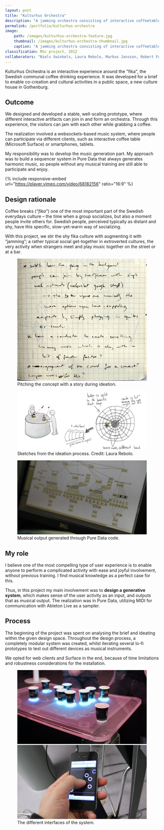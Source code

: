 ```yaml
---
layout: post
title: "Kulturhus Orchestra"
description: "A jamming orchestra consisting of interactive coffeetables and mobile devices."
permalink: /portfolio/kulturhus-orchestra
image:
    path: /images/kulturhus-orchestra-feature.jpg
    thumbnail: /images/kulturhus-orchestra-thumbnail.jpg
    caption: "A jamming orchestra consisting of interactive coffeetables and mobile devices. Photo by Peter Kun"
classification: MSc project, 2012
collaborators: "Niels Swinkels, Laura Rebolo, Markus Jansson, Robert Fohlin"
---
```


<!-- ---
layout: post
title: "Kulturhus Orchestra"
description: "An orchestra to jam with interactive coffeetables and mobile devices."
category: portfolio
tags: [installation, interaction design, generative music]
image:
  feature: kulturhus-orchestra-feature.jpg
  homepage: kulturhus-orchestra-thumbnail.jpg
homepage: true
comments: false
collaborators: "Niels Swinkels, Laura Rebolo, Markus Jansson, Robert Fohlin"
--- -->

Kulturhus Orchestra is an interactive experience around the "fika", the Swedish communal coffee drinking experience. It was developed for a brief to enable co-creation and cultural activities in a public space, a new culture house in Gothenburg.

## Outcome
We designed and developed a stable, well-scaling prototype, where different interactive artifacts can join in and form an orchestra. Through this experience, the visitors can jam with each other while grabbing a coffee. 

The realization involved a websockets-based music system, where people can participate via different clients, such as interactive coffee table (Microsoft Surface) or smartphones, tablets.

My responsibility was to develop the music generation part. My approach was to build a sequencer system in Pure Data that always generates harmonic music, so people without any musical training are still able to participate and enjoy.

{% include responsive-embed url="https://player.vimeo.com/video/68182156" ratio="16:9" %}
<!-- <iframe src="//player.vimeo.com/video/68182156" width="80%" height="281" frameborder="0" webkitallowfullscreen mozallowfullscreen allowfullscreen></iframe> -->

## Design rationale
Coffee breaks (*“fika”*) one of the most important part of the Swedish everydays culture – the time when a group socializes, but also a moment people invite others for. Swedish people, perceived typically as distant and shy, have this specific, slow-yet-warm way of socializing.

With this project, we stir the shy fika culture with augmenting it with “jamming”; a rather typical social get-together in extroverted cultures, the very activity when strangers meet and play music together on the street or at a bar.

<figure>
	<a href="/images/kulturhus-orchestra-story-sketch.jpg"><img src="/images/kulturhus-orchestra-story-sketch.jpg"></a><figcaption>Pitching the concept with a story during ideation.</figcaption>
</figure>

<figure>
	<a href="/images/kulturhus-sketch.jpg"><img src="/images/kulturhus-sketch.jpg"></a><figcaption>Sketches from the ideation process. Credit: Laura Rebolo.</figcaption>
</figure>

<figure>
	<a href="/images/kulturhus-puredata.jpg"><img src="/images/kulturhus-puredata.jpg"></a><figcaption>Musical output generated through Pure Data code.</figcaption>
</figure>

## My role
I believe one of the most compelling type of user experience is to enable anyone to perform a complicated activity with ease and joyful involvement, without previous training. I find musical knowledge as a perfect case for this.

Thus, in this project my main involvement was to **design a generative system**, which makes sense of the user activity as an input, and outputs that as musical output. The realization was in Pure Data, utilizing MIDI for communication with Ableton Live as a sampler.

## Process
The beginning of the project was spent on analysing the brief and ideating within the given design space.
Throughout the design process, a completely modular system was created, whilst iterating several lo-fi prototypes to test out different devices as musical instruments.

We opted for web clients and Surface in the end, because of time limitations and robustness considerations for the installation.

<figure class="half">
	<a href="/images/kulturhus-surface.jpg"><img src="/images/kulturhus-surface.jpg"></a>
	<a href="/images/kulturhus-mobile.jpg"><img src="/images/kulturhus-mobile.jpg"></a>
	<figcaption>The different interfaces of the system.</figcaption>
</figure>
